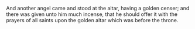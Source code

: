 And another angel came and stood at the altar, having a golden censer; and there was given unto him much incense, that he should offer it with the prayers of all saints upon the golden altar which was before the throne.
